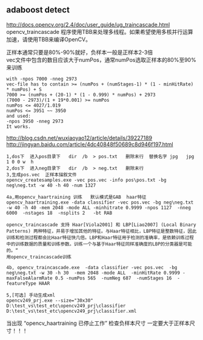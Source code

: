 ## adaboost detect  

 
http://docs.opencv.org/2.4/doc/user_guide/ug_traincascade.html     
opencv_traincascade 程序使用TBB来处理多线程。如果希望使用多核并行运算加速，请使用TBB来编译OpenCV。

正样本通常只要是80%-90%就好，负样本一般是正样本2-3倍       
vec文件中包含的数目应该大于numPos，通常numPos选取正样本的80%至90%来训练   


```
with -npos 7000 -nneg 2973
vec-file has to contain >= (numPos + (numStages-1) * (1 - minHitRate) * numPos) + S
7000 >= (numPos + (20-1) * (1 - 0.999) * numPos) + 2973
(7000 - 2973)/(1 + 19*0.001) >= numPos
numPos <= 4027/1.019
numPos <= 3951 ~~ 3950
and used:
-npos 3950 -nneg 2973
It works.
```

http://blog.csdn.net/wuxiaoyao12/article/details/39227189
http://jingyan.baidu.com/article/4dc40848f50689c8d946f197.html

```  
1,dos下  进入pos目录下   dir  /b  > pos.txt   删除末行  替换名字 jpg   jpg  1 0 0 w  h      
2,dos下  进入neg目录下   dir  /b  > neg.txt   删除末行    
3,生成pos.vec  正样本描叙文件     
opencv_createsamples.exe -vec pos.vec -info pos\pos.txt -bg neg\neg.txt -w 40 -h 40 -num 1327

4a,用opencv_haartraining 训练   默认模式是GAB  haar特征    
opencv_haartraining.exe -data classifier -vec pos.vec -bg neg\neg.txt -w 40 -h 40 -mem 2048 -mode ALL -minhitrate 0.9999 -npos 1127  -nneg 6000  -nstages 18  -nsplits 2   -bt RAB

opencv_traincascade 支持 Haar[Viola2001] 和 LBP[Liao2007] (Local Binary Patterns) 两种特征，并易于增加其他的特征。与Haar特征相比，LBP特征是整数特征，因此训练和检测过程都会比Haar特征快几倍。LBP和Haar特征用于检测的准确率，是依赖训练过程中的训练数据的质量和训练参数。训练一个与基于Haar特征同样准确度的LBP的分类器是可能的。“
用opencv_traincascade训练   

4b, opencv_traincascade.exe  -data classifier -vec pos.vec  -bg neg\neg.txt -w 30 -h 30  -mem 2048 -mode ALL  -minHitRate 0.9999 -maxFalseAlarmRate 0.5 -numPos 565  -numNeg 687  -numStages 16  -featureType HAAR

5,[可选] 手动生成xml
opencv249_prj.exe --size="30x30" D:\test_vs\test_etc\opencv249_prj\classifier D:\test_vs\test_etc\opencv249_prj\classifier.xml
```

当出现 “opencv_haartraining 已停止工作”  检查负样本尺寸   一定要大于正样本尺寸！！！
